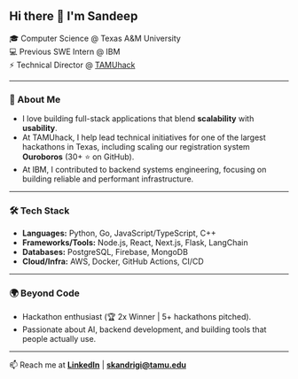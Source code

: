 ## Hi there 👋 I'm Sandeep

🎓 Computer Science @ Texas A&M University  
💻 Previous SWE Intern @ IBM  
⚡ Technical Director @ [TAMUhack](https://tamuhack.com)  

---

### 🚀 About Me  
- I love building full-stack applications that blend **scalability** with **usability**.  
- At TAMUhack, I help lead technical initiatives for one of the largest hackathons in Texas, including scaling our registration system **Ouroboros** (30+ ⭐ on GitHub).  
- At IBM, I contributed to backend systems engineering, focusing on building reliable and performant infrastructure.  

---

### 🛠️ Tech Stack  
- **Languages:** Python, Go, JavaScript/TypeScript, C++  
- **Frameworks/Tools:** Node.js, React, Next.js, Flask, LangChain  
- **Databases:** PostgreSQL, Firebase, MongoDB  
- **Cloud/Infra:** AWS, Docker, GitHub Actions, CI/CD  

---

### 🌍 Beyond Code  
- Hackathon enthusiast (🏆 2x Winner | 5+ hackathons pitched).  
- Passionate about AI, backend development, and building tools that people actually use.  

---

📫 Reach me at **[LinkedIn](https://www.linkedin.com/in/skandrigi/)** | **skandrigi@tamu.edu**

